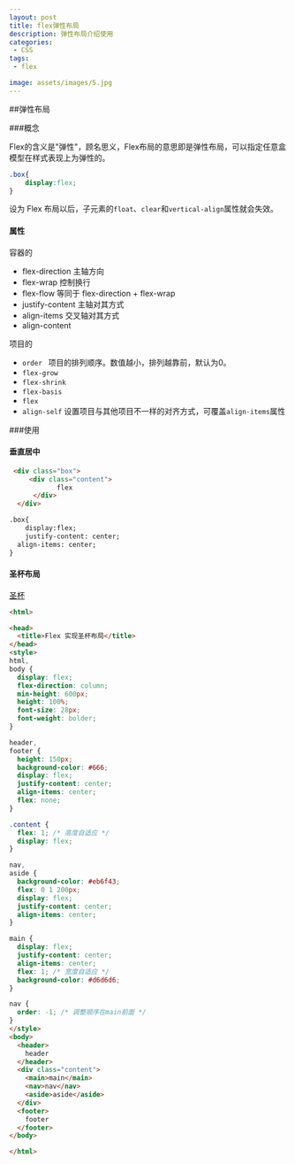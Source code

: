 ```yaml
---
layout: post
title: flex弹性布局
description: 弹性布局介绍使用
categories:
 - CSS
tags: 
 - flex

image: assets/images/5.jpg
---
```


##弹性布局

###概念

Flex的含义是"弹性"，顾名思义，Flex布局的意思即是弹性布局，可以指定任意盒模型在样式表现上为弹性的。

```css
.box{
	display:flex;
}
```

设为 Flex 布局以后，子元素的`float`、`clear`和`vertical-align`属性就会失效。

#### 属性

容器的

- flex-direction    主轴方向
- flex-wrap    控制换行
- flex-flow  等同于   flex-direction + flex-wrap
- justify-content   主轴对其方式
- align-items    交叉轴对其方式
- align-content 

项目的

- `order `    项目的排列顺序。数值越小，排列越靠前，默认为0。
- `flex-grow`
- `flex-shrink`
- `flex-basis`
- `flex`
- `align-self`  设置项目与其他项目不一样的对齐方式，可覆盖`align-items`属性

###使用

#### 垂直居中

```html
 <div class="box">
     <div class="content">
  			flex
      </div>
  </div>

.box{
	display:flex;
	justify-content: center;
  align-items: center;
}

```



#### 圣杯布局

[圣杯](![]({{site.url}}/assets/images/css/shengbei.jpg))

```html
<html>

<head>
  <title>Flex 实现圣杯布局</title>
</head>
<style>
html,
body {
  display: flex;
  flex-direction: column;
  min-height: 600px;
  height: 100%;
  font-size: 28px;
  font-weight: bolder;
}

header,
footer {
  height: 150px;
  background-color: #666;
  display: flex;
  justify-content: center;
  align-items: center;
  flex: none;
}

.content {
  flex: 1; /* 高度自适应 */
  display: flex;
}

nav,
aside {
  background-color: #eb6f43;
  flex: 0 1 200px;
  display: flex;
  justify-content: center;
  align-items: center;
}

main {
  display: flex;
  justify-content: center;
  align-items: center;
  flex: 1; /* 宽度自适应 */
  background-color: #d6d6d6;
}

nav {
  order: -1; /* 调整顺序在main前面 */
}
</style>
<body>
  <header>
    header
  </header>
  <div class="content">
    <main>main</main>
    <nav>nav</nav>
    <aside>aside</aside>
  </div>
  <footer>
    footer
  </footer>
</body>

</html>
```



